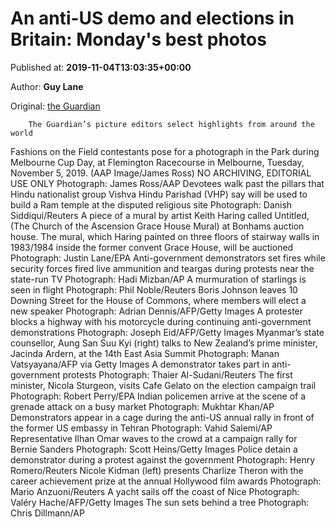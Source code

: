
# An anti-US demo and elections in Britain: Monday's best photos

Published at: **2019-11-04T13:03:35+00:00**

Author: **Guy Lane**

Original: [the Guardian](https://www.theguardian.com/news/gallery/2019/nov/04/an-anti-us-demo-and-elections-in-britain-mondays-best-photos)


        The Guardian’s picture editors select highlights from around the world
      
Fashions on the Field contestants pose for a photograph in the Park during Melbourne Cup Day, at Flemington Racecourse in Melbourne, Tuesday, November 5, 2019. (AAP Image/James Ross) NO ARCHIVING, EDITORIAL USE ONLY
Photograph: James Ross/AAP
Devotees walk past the pillars that Hindu nationalist group Vishva Hindu Parishad (VHP) say will be used to build a Ram temple at the disputed religious site
Photograph: Danish Siddiqui/Reuters
A piece of a mural by artist Keith Haring called Untitled, (The Church of the Ascension Grace House Mural) at Bonhams auction house. The mural, which Haring painted on three floors of stairway walls in 1983/1984 inside the former convent Grace House, will be auctioned
Photograph: Justin Lane/EPA
Anti-government demonstrators set fires while security forces fired live ammunition and teargas during protests near the state-run TV
Photograph: Hadi Mizban/AP
A murmuration of starlings is seen in flight
Photograph: Phil Noble/Reuters
Boris Johnson leaves 10 Downing Street for the House of Commons, where members will elect a new speaker
Photograph: Adrian Dennis/AFP/Getty Images
A protester blocks a highway with his motorcycle during continuing anti-government demonstrations
Photograph: Joseph Eid/AFP/Getty Images
Myanmar’s state counsellor, Aung San Suu Kyi (right) talks to New Zealand’s prime minister, Jacinda Ardern, at the 14th East Asia Summit
Photograph: Manan Vatsyayana/AFP via Getty Images
A demonstrator takes part in anti-government protests
Photograph: Thaier Al-Sudani/Reuters
The first minister, Nicola Sturgeon, visits Cafe Gelato on the election campaign trail
Photograph: Robert Perry/EPA
Indian policemen arrive at the scene of a grenade attack on a busy market
Photograph: Mukhtar Khan/AP
Demonstrators appear in a cage during the anti-US annual rally in front of the former US embassy in Tehran
Photograph: Vahid Salemi/AP
Representative Ilhan Omar waves to the crowd at a campaign rally for Bernie Sanders
Photograph: Scott Heins/Getty Images
Police detain a demonstrator during a protest against the government
Photograph: Henry Romero/Reuters
Nicole Kidman (left) presents Charlize Theron with the career achievement prize at the annual Hollywood film awards
Photograph: Mario Anzuoni/Reuters
A yacht sails off the coast of Nice
Photograph: Valéry Hache/AFP/Getty Images
The sun sets behind a tree
Photograph: Chris Dillmann/AP
